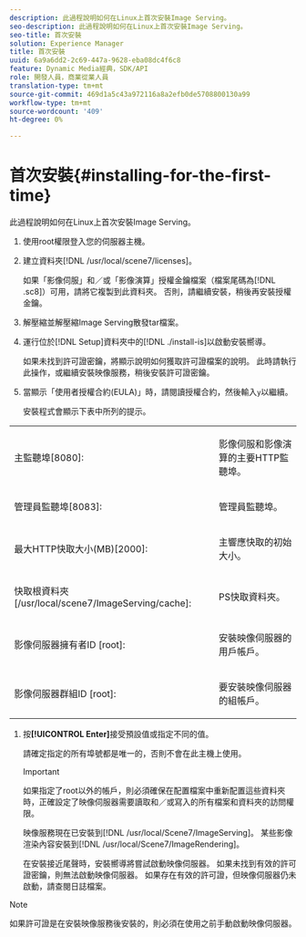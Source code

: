 ```yaml
---
description: 此過程說明如何在Linux上首次安裝Image Serving。
seo-description: 此過程說明如何在Linux上首次安裝Image Serving。
seo-title: 首次安裝
solution: Experience Manager
title: 首次安裝
uuid: 6a9a6dd2-2c69-447a-9628-eba08dc4f6c8
feature: Dynamic Media經典，SDK/API
role: 開發人員，商業從業人員
translation-type: tm+mt
source-git-commit: 469d1a5c43a972116a8a2efb0de5708800130a99
workflow-type: tm+mt
source-wordcount: '409'
ht-degree: 0%

---
```



# 首次安裝{#installing-for-the-first-time}

此過程說明如何在Linux上首次安裝Image Serving。

1. 使用root權限登入您的伺服器主機。
1. 建立資料夾[!DNL /usr/local/scene7/licenses]。

   如果「影像伺服」和／或「影像演算」授權金鑰檔案（檔案尾碼為[!DNL .sc8]）可用，請將它複製到此資料夾。 否則，請繼續安裝，稍後再安裝授權金鑰。
1. 解壓縮並解壓縮Image Serving散發tar檔案。
1. 運行位於[!DNL Setup]資料夾中的[!DNL ./install-is]以啟動安裝嚮導。

   如果未找到許可證密鑰，將顯示說明如何獲取許可證檔案的說明。 此時請執行此操作，或繼續安裝映像服務，稍後安裝許可證密鑰。
1. 當顯示「使用者授權合約(EULA)」時，請閱讀授權合約，然後輸入`y`以繼續。

   安裝程式會顯示下表中所列的提示。

<table id="table_0E7B673CAD8E4C5EB72F8283A0DDEFC8"> 
 <tbody> 
  <tr> 
   <td colname="col1"> <p><span class="codeph"> 主監聽埠[8080]:</span> </p> </td> 
   <td colname="col2"> <p>影像伺服和影像演算的主要HTTP監聽埠。 </p> </td> 
  </tr> 
  <tr> 
   <td colname="col1"> <p><span class="codeph"> 管理員監聽埠[8083]:</span> </p> </td> 
   <td colname="col2"> <p>管理員監聽埠。 </p> </td> 
  </tr> 
  <tr> 
   <td colname="col1"> <p><span class="codeph"> 最大HTTP快取大小(MB)[2000]:</span> </p> </td> 
   <td colname="col2"> <p>主響應快取的初始大小。 </p> </td> 
  </tr> 
  <tr> 
   <td colname="col1"> <p><span class="codeph"> 快取根資料夾[/usr/local/scene7/ImageServing/cache]:</span> </p> </td> 
   <td colname="col2"> <p>PS快取資料夾。 </p> </td> 
  </tr> 
  <tr> 
   <td colname="col1"> <p><span class="codeph"> 影像伺服器擁有者ID [root]:</span> </p> </td> 
   <td colname="col2"> <p>安裝映像伺服器的用戶帳戶。 </p> </td> 
  </tr> 
  <tr> 
   <td colname="col1"> <p><span class="codeph"> 影像伺服器群組ID [root]:</span> </p> </td> 
   <td colname="col2"> <p>要安裝映像伺服器的組帳戶。 </p> </td> 
  </tr> 
 </tbody> 
</table>

1. 按&#x200B;**[!UICONTROL Enter]**&#x200B;接受預設值或指定不同的值。

   請確定指定的所有埠號都是唯一的，否則不會在此主機上使用。

   >[!IMPORTANT]
   >
   >如果指定了root以外的帳戶，則必須確保在配置檔案中重新配置這些資料夾時，正確設定了映像伺服器需要讀取和／或寫入的所有檔案和資料夾的訪問權限。
   >
   >映像服務現在已安裝到[!DNL /usr/local/Scene7/ImageServing]。 某些影像渲染內容安裝到[!DNL /usr/local/Scene7/ImageRendering]。
   >
   >在安裝接近尾聲時，安裝嚮導將嘗試啟動映像伺服器。 如果未找到有效的許可證密鑰，則無法啟動映像伺服器。 如果存在有效的許可證，但映像伺服器仍未啟動，請查閱日誌檔案。

>[!NOTE]
>
>如果許可證是在安裝映像服務後安裝的，則必須在使用之前手動啟動映像伺服器。
